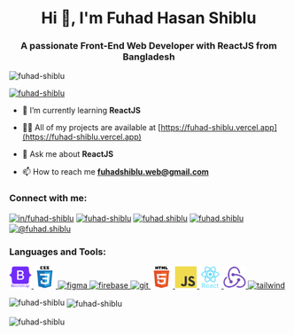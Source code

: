 <h1 align="center">Hi 👋, I'm Fuhad Hasan Shiblu</h1>
<h3 align="center">A passionate Front-End Web Developer with ReactJS from Bangladesh</h3>

<p align="left"> <img src="https://komarev.com/ghpvc/?username=fuhad-shiblu&label=Profile%20views&color=0e75b6&style=flat" alt="fuhad-shiblu" /> </p>

<p align="left"> <a href="https://github.com/ryo-ma/github-profile-trophy"><img src="https://github-profile-trophy.vercel.app/?username=fuhad-shiblu" alt="fuhad-shiblu" /></a> </p>

- 🌱 I’m currently learning **ReactJS**

- 👨‍💻 All of my projects are available at [https://fuhad-shiblu.vercel.app](https://fuhad-shiblu.vercel.app)

- 💬 Ask me about **ReactJS**

- 📫 How to reach me **fuhadshiblu.web@gmail.com**

<h3 align="left">Connect with me:</h3>
<p align="left">
<a href="https://twitter.com/in/fuhad-shiblu" target="blank"><img align="center" src="https://raw.githubusercontent.com/rahuldkjain/github-profile-readme-generator/master/src/images/icons/Social/twitter.svg" alt="in/fuhad-shiblu" height="30" width="40" /></a>
<a href="https://linkedin.com/in/fuhad-shiblu" target="blank"><img align="center" src="https://raw.githubusercontent.com/rahuldkjain/github-profile-readme-generator/master/src/images/icons/Social/linked-in-alt.svg" alt="fuhad-shiblu" height="30" width="40" /></a>
<a href="https://fb.com/fuhad.shiblu" target="blank"><img align="center" src="https://raw.githubusercontent.com/rahuldkjain/github-profile-readme-generator/master/src/images/icons/Social/facebook.svg" alt="fuhad.shiblu" height="30" width="40" /></a>
<a href="https://instagram.com/fuhad.shiblu" target="blank"><img align="center" src="https://raw.githubusercontent.com/rahuldkjain/github-profile-readme-generator/master/src/images/icons/Social/instagram.svg" alt="fuhad.shiblu" height="30" width="40" /></a>
<a href="https://www.youtube.com/c/@fuhad.shiblu" target="blank"><img align="center" src="https://raw.githubusercontent.com/rahuldkjain/github-profile-readme-generator/master/src/images/icons/Social/youtube.svg" alt="@fuhad.shiblu" height="30" width="40" /></a>
</p>

<h3 align="left">Languages and Tools:</h3>
<p align="left"> <a href="https://getbootstrap.com" target="_blank" rel="noreferrer"> <img src="https://raw.githubusercontent.com/devicons/devicon/master/icons/bootstrap/bootstrap-plain-wordmark.svg" alt="bootstrap" width="40" height="40"/> </a> <a href="https://www.w3schools.com/css/" target="_blank" rel="noreferrer"> <img src="https://raw.githubusercontent.com/devicons/devicon/master/icons/css3/css3-original-wordmark.svg" alt="css3" width="40" height="40"/> </a> <a href="https://www.figma.com/" target="_blank" rel="noreferrer"> <img src="https://www.vectorlogo.zone/logos/figma/figma-icon.svg" alt="figma" width="40" height="40"/> </a> <a href="https://firebase.google.com/" target="_blank" rel="noreferrer"> <img src="https://www.vectorlogo.zone/logos/firebase/firebase-icon.svg" alt="firebase" width="40" height="40"/> </a> <a href="https://git-scm.com/" target="_blank" rel="noreferrer"> <img src="https://www.vectorlogo.zone/logos/git-scm/git-scm-icon.svg" alt="git" width="40" height="40"/> </a> <a href="https://www.w3.org/html/" target="_blank" rel="noreferrer"> <img src="https://raw.githubusercontent.com/devicons/devicon/master/icons/html5/html5-original-wordmark.svg" alt="html5" width="40" height="40"/> </a> <a href="https://developer.mozilla.org/en-US/docs/Web/JavaScript" target="_blank" rel="noreferrer"> <img src="https://raw.githubusercontent.com/devicons/devicon/master/icons/javascript/javascript-original.svg" alt="javascript" width="40" height="40"/> </a> <a href="https://reactjs.org/" target="_blank" rel="noreferrer"> <img src="https://raw.githubusercontent.com/devicons/devicon/master/icons/react/react-original-wordmark.svg" alt="react" width="40" height="40"/> </a> <a href="https://redux.js.org" target="_blank" rel="noreferrer"> <img src="https://raw.githubusercontent.com/devicons/devicon/master/icons/redux/redux-original.svg" alt="redux" width="40" height="40"/> </a> <a href="https://tailwindcss.com/" target="_blank" rel="noreferrer"> <img src="https://www.vectorlogo.zone/logos/tailwindcss/tailwindcss-icon.svg" alt="tailwind" width="40" height="40"/> </a> </p>

<p><img align="left" src="https://github-readme-stats.vercel.app/api/top-langs?username=fuhad-shiblu&show_icons=true&locale=en&layout=compact" alt="fuhad-shiblu" /></p>

<p>&nbsp;<img align="center" src="https://github-readme-stats.vercel.app/api?username=fuhad-shiblu&show_icons=true&locale=en" alt="fuhad-shiblu" /></p>

<p><img align="center" src="https://github-readme-streak-stats.herokuapp.com/?user=fuhad-shiblu&" alt="fuhad-shiblu" /></p>
